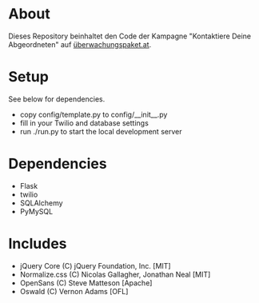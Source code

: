 # About
Dieses Repository beinhaltet den Code der Kampagne "Kontaktiere Deine Abgeordneten" auf [überwachungspaket.at](https://überwachungspaket.at/).

# Setup
See below for dependencies.
- copy config/template.py to config/\_\_init\_\_.py
- fill in your Twilio and database settings
- run ./run.py to start the local development server

# Dependencies
- Flask
- twilio
- SQLAlchemy
- PyMySQL

# Includes
- jQuery Core (C) jQuery Foundation, Inc. [MIT]
- Normalize.css (C) Nicolas Gallagher, Jonathan Neal [MIT]
- OpenSans (C) Steve Matteson [Apache]
- Oswald (C) Vernon Adams [OFL]
